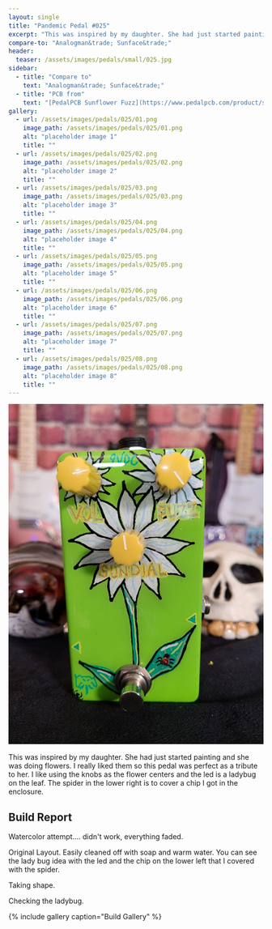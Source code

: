 ```yaml
---
layout: single
title: "Pandemic Pedal #025"
excerpt: "This was inspired by my daughter. She had just started painting and she was doing flowers. I really liked them so this pedal was perfect as a tribute to her. I like using the knobs as the flower centers and the led is a ladybug on the leaf. The spider in the lower right is to cover a chip I got in the enclosure."
compare-to: "Analogman&trade; Sunface&trade;"
header:
  teaser: /assets/images/pedals/small/025.jpg
sidebar:
  - title: "Compare to"
    text: "Analogman&trade; Sunface&trade;"
  - title: "PCB from"
    text: "[PedalPCB Sunflower Fuzz](https://www.pedalpcb.com/product/sunflower/)"
gallery:
  - url: /assets/images/pedals/025/01.png
    image_path: /assets/images/pedals/025/01.png
    alt: "placeholder image 1"
    title: ""
  - url: /assets/images/pedals/025/02.png
    image_path: /assets/images/pedals/025/02.png
    alt: "placeholder image 2"
    title: ""
  - url: /assets/images/pedals/025/03.png
    image_path: /assets/images/pedals/025/03.png
    alt: "placeholder image 3"
    title: ""
  - url: /assets/images/pedals/025/04.png
    image_path: /assets/images/pedals/025/04.png
    alt: "placeholder image 4"
    title: ""
  - url: /assets/images/pedals/025/05.png
    image_path: /assets/images/pedals/025/05.png
    alt: "placeholder image 5"
    title: ""
  - url: /assets/images/pedals/025/06.png
    image_path: /assets/images/pedals/025/06.png
    alt: "placeholder image 6"
    title: ""
  - url: /assets/images/pedals/025/07.png
    image_path: /assets/images/pedals/025/07.png
    alt: "placeholder image 7"
    title: ""
  - url: /assets/images/pedals/025/08.png
    image_path: /assets/images/pedals/025/08.png
    alt: "placeholder image 8"
    title: ""
---
```


![header](/assets/images/pedals/025.jpg)

This was inspired by my daughter. She had just started painting and she was doing flowers. I really liked them so this pedal was perfect as a tribute to her. I like using the knobs as the flower centers and the led is a ladybug on the leaf. The spider in the lower right is to cover a chip I got in the enclosure.

## Build Report ##

Watercolor attempt.... didn't work, everything faded.

Original Layout. Easily cleaned off with soap and warm water. You can see the lady bug idea with the led and the chip on the lower left that I covered with the spider.

Taking shape.

Checking the ladybug.

{% include gallery caption="Build Gallery" %}